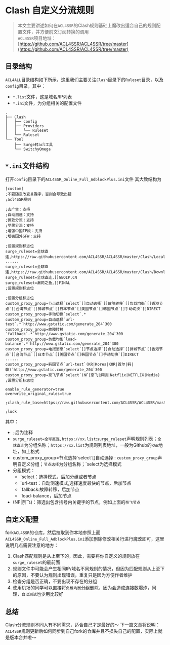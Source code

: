 # Clash 自定义分流规则


> 本文主要讲述如何在`ACL4SSR`的Clash规则基础上魔改出适合自己的规则配置文件，并方便前文订阅转换的调用  
`ACL4SSR`项目地址：[https://github.com/ACL4SSR/ACL4SSR/tree/master](https://github.com/ACL4SSR/ACL4SSR/tree/master)
## 目录结构
`ACL4ALL`目录结构如下所示，这里我们主要关注`Clash`目录下的`Ruleset`目录，以及`config`目录，其中：
- `*.list`文件，这是域名/IP列表
- `*.ini`文件，为分组相关的配置文件
```
.
├── Clash
│   ├── config
│   ├── Providers
│   │   └── Ruleset
│   └── Ruleset
└── Tool
    ├── Surge转acl工具
    └── SwitchyOmega
```
## `*.ini`文件结构
打开`config`目录下的`ACL4SSR_Online_Full_AdblockPlus.ini`文件
其大致结构为
```
[custom]
;不要随意改变关键字，否则会导致出错
;acl4SSR规则

;去广告：支持
;自动测速：支持
;微软分流：支持
;苹果分流：支持
;增强中国IP段：支持
;增强国外GFW：支持

;设置规则标志位
surge_ruleset=全球直连,https://raw.githubusercontent.com/ACL4SSR/ACL4SSR/master/Clash/LocalAreaNetwork.list
......
surge_ruleset=全球直连,https://raw.githubusercontent.com/ACL4SSR/ACL4SSR/master/Clash/Download.list
surge_ruleset=全球直连,[]GEOIP,CN
surge_ruleset=漏网之鱼,[]FINAL
;设置规则标志位

;设置分组标志位
custom_proxy_group=节点选择`select`[]自动选择`[]故障转移`[]负载均衡`[]香港节点`[]台湾节点`[]狮城节点`[]日本节点`[]美国节点`[]韩国节点`[]手动切换`[]DIRECT
custom_proxy_group=手动切换`select`.*
custom_proxy_group=自动选择`url-test`.*`http://www.gstatic.com/generate_204`300
custom_proxy_group=故障转移`fallback`.*`http://www.gstatic.com/generate_204`300
custom_proxy_group=负载均衡`load-balance`.*`http://www.gstatic.com/generate_204`300
custom_proxy_group=电报消息`select`[]节点选择`[]自动选择`[]狮城节点`[]香港节点`[]台湾节点`[]日本节点`[]美国节点`[]韩国节点`[]手动切换`[]DIRECT
......
custom_proxy_group=韩国节点`url-test`(KR|Korea|KOR|首尔|韩|韓)`http://www.gstatic.com/generate_204`300
custom_proxy_group=奈飞节点`select`(NF|奈飞|解锁|Netflix|NETFLIX|Media)
;设置分组标志位

enable_rule_generator=true
overwrite_original_rules=true

;clash_rule_base=https://raw.githubusercontent.com/ACL4SSR/ACL4SSR/master/Clash/GeneralClashConfig.yml

;luck
```
其中：
- `;`后为注释
- `surge_ruleset=全球直连,https://xx.list`:`surge_ruleset`声明规则列表；`全球直连`为分组名称；`https://xx.list`为规则列表地址，一般为Github的`RAW`地址，如上格式
- custom_proxy_group=节点选择\`select\`[]自动选择 : `custom_proxy_group`声明自定义分组；`节点选择`为分组名称；\`select为选择模式
- 分组模式：
  - \`select：选择模式，后加分组或者节点
  - \`url-test：自动测速模式,选择速度最快的节点，后加节点
  - \`fallback:故障转移，后加节点
  - \`load-balance，后加节点
- (NF|奈飞)：筛选出包含括号内关键字的节点，例如上面的`奈飞节点`
## 自定义配置
fork`ACL4SSR`的仓库，然后拉取到你本地参照上面`ACL4SSR_Online_Full_AdblockPlus.ini`添加删除修改相关行进行魔改即可，这里说明几点需要注意的地方：
1. Clash匹配规则是从上至下的，因此，需要将你自定义的规则放在`surge_ruleset`的最前面
1. 规则文件中可能会产生相同IP/域名不同规则的情况，但因为匹配规则从上至下的原因，不要认为规则出现错误，重复只是因为方便作者维护
1. 检查分组是否正确，不要出现不存在的分组
1. 使用机场的同学可以直接将`负载均衡`分组删除，因为会造成连接数爆炸，同理，`自动测试`也少用比较好
## 总结
Clash分流规则不同人有不同需求，适合自己才是最好的～
下一篇文章将说明：`ACL4SSR`规则更新后如何同步到自己fork的仓库并且不损失自己的配置，实际上就是版本合并啦～

